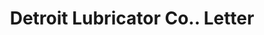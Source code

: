 ---
doi: 10.7916/D80303JG
date_other: '1897'
date_other_textual: '1897'
form: correspondence
genre:
- Letters (correspondence)
name:
- Detroit Lubricator Co.
object_in_context_url: https://biggert.cul.columbia.edu/items/view/ave_biggert_00610
subject_hierarchical_geographic:
- Detroit, Michigan, United States
subject_name:
- Detroit Lubricator Co.
title: Detroit Lubricator Co.. Letter
sort_title: Detroit Lubricator Co.. Letter
call_number: ave_biggert_00610
coordinates:
- 42.331388888888895,-83.04583333333333
pid: ave_biggert_00610
identifiers: ave_biggert_00610
thumbnail: https://derivativo-2.library.columbia.edu/iiif/2/ldpd:343656/full/!256,256/0/native.jpg
permalink: /biggert/ave_biggert_00610/
layout: iiif-image-page
---